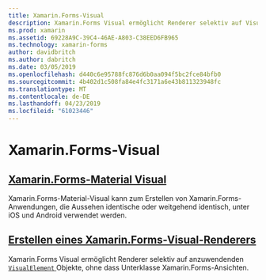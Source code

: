 ```yaml
---
title: Xamarin.Forms-Visual
description: Xamarin.Forms Visual ermöglicht Renderer selektiv auf VisualElement Objekte angewendet werden, ohne Unterklasse Xamarin.Forms-Ansichten.
ms.prod: xamarin
ms.assetid: 69228A9C-39C4-46AE-A803-C38EED6FB965
ms.technology: xamarin-forms
author: davidbritch
ms.author: dabritch
ms.date: 03/05/2019
ms.openlocfilehash: d440c6e95788fc876d6b0aa094f5bc2fce84bfb0
ms.sourcegitcommit: 4b402d1c508fa84e4fc3171a6e43b811323948fc
ms.translationtype: MT
ms.contentlocale: de-DE
ms.lasthandoff: 04/23/2019
ms.locfileid: "61023446"
---
```

# <a name="xamarinforms-visual"></a>Xamarin.Forms-Visual

## <a name="xamarinforms-material-visualmaterial-visualmd"></a>[Xamarin.Forms-Material Visual](material-visual.md)

Xamarin.Forms-Material-Visual kann zum Erstellen von Xamarin.Forms-Anwendungen, die Aussehen identische oder weitgehend identisch, unter iOS und Android verwendet werden.

## <a name="create-a-xamarinforms-visual-renderercreatemd"></a>[Erstellen eines Xamarin.Forms-Visual-Renderers](create.md)

Xamarin.Forms Visual ermöglicht Renderer selektiv auf anzuwendenden [ `VisualElement` ](xref:Xamarin.Forms.VisualElement) Objekte, ohne dass Unterklasse Xamarin.Forms-Ansichten.
